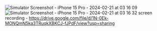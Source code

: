 ![Simulator Screenshot - iPhone 15 Pro - 2024-02-21 at 03 16 09](https://github.com/GunaSathwik/ILA_Assignment/assets/91744888/803d183b-5524-4c58-9d03-7fc964f59a9f)
![Simulator Screenshot - iPhone 15 Pro - 2024-02-21 at 03 16 32](https://github.com/GunaSathwik/ILA_Assignment/assets/91744888/f1149532-a918-40cd-8b7c-e827337cb782)
screen recording - https://drive.google.com/file/d/1N-0Ek-MONQmN5ka3TRuqkXBKCJ-fJPdF/view?usp=sharing

